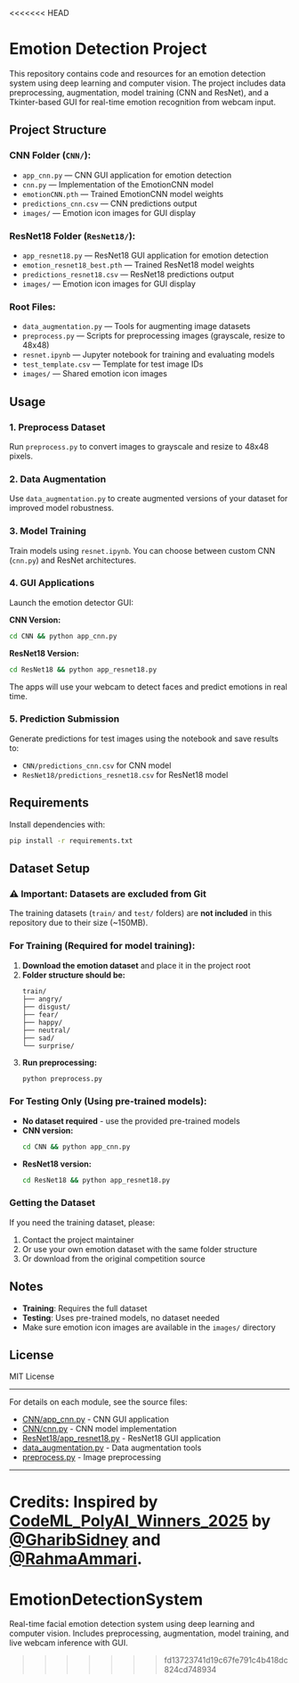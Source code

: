 <<<<<<< HEAD
# Emotion Detection Project

This repository contains code and resources for an emotion detection system using deep learning and computer vision. The project includes data preprocessing, augmentation, model training (CNN and ResNet), and a Tkinter-based GUI for real-time emotion recognition from webcam input.

## Project Structure

### CNN Folder (`CNN/`):
- `app_cnn.py` — CNN GUI application for emotion detection
- `cnn.py` — Implementation of the EmotionCNN model
- `emotionCNN.pth` — Trained EmotionCNN model weights
- `predictions_cnn.csv` — CNN predictions output
- `images/` — Emotion icon images for GUI display

### ResNet18 Folder (`ResNet18/`):
- `app_resnet18.py` — ResNet18 GUI application for emotion detection
- `emotion_resnet18_best.pth` — Trained ResNet18 model weights
- `predictions_resnet18.csv` — ResNet18 predictions output
- `images/` — Emotion icon images for GUI display

### Root Files:
- `data_augmentation.py` — Tools for augmenting image datasets
- `preprocess.py` — Scripts for preprocessing images (grayscale, resize to 48x48)
- `resnet.ipynb` — Jupyter notebook for training and evaluating models
- `test_template.csv` — Template for test image IDs
- `images/` — Shared emotion icon images

## Usage

### 1. Preprocess Dataset

Run `preprocess.py` to convert images to grayscale and resize to 48x48 pixels.

### 2. Data Augmentation

Use `data_augmentation.py` to create augmented versions of your dataset for improved model robustness.

### 3. Model Training

Train models using `resnet.ipynb`. You can choose between custom CNN (`cnn.py`) and ResNet architectures.

### 4. GUI Applications

Launch the emotion detector GUI:

**CNN Version:**
```bash
cd CNN && python app_cnn.py
```

**ResNet18 Version:**
```bash
cd ResNet18 && python app_resnet18.py
```

The apps will use your webcam to detect faces and predict emotions in real time.

### 5. Prediction Submission

Generate predictions for test images using the notebook and save results to:
- `CNN/predictions_cnn.csv` for CNN model
- `ResNet18/predictions_resnet18.csv` for ResNet18 model

## Requirements

Install dependencies with:

```sh
pip install -r requirements.txt
```

## Dataset Setup

### ⚠️ Important: Datasets are excluded from Git
The training datasets (`train/` and `test/` folders) are **not included** in this repository due to their size (~150MB). 

### For Training (Required for model training):
1. **Download the emotion dataset** and place it in the project root
2. **Folder structure should be:**
   ```
   train/
   ├── angry/
   ├── disgust/
   ├── fear/
   ├── happy/
   ├── neutral/
   ├── sad/
   └── surprise/
   ```
3. **Run preprocessing:**
   ```bash
   python preprocess.py
   ```

### For Testing Only (Using pre-trained models):
- **No dataset required** - use the provided pre-trained models
- **CNN version:**
  ```bash
  cd CNN && python app_cnn.py
  ```
- **ResNet18 version:**
  ```bash
  cd ResNet18 && python app_resnet18.py
  ```

### Getting the Dataset
If you need the training dataset, please:
1. Contact the project maintainer
2. Or use your own emotion dataset with the same folder structure
3. Or download from the original competition source

## Notes

- **Training**: Requires the full dataset 
- **Testing**: Uses pre-trained models, no dataset needed
- Make sure emotion icon images are available in the `images/` directory

## License

MIT License

---

For details on each module, see the source files:
- [CNN/app_cnn.py](CNN/app_cnn.py) - CNN GUI application
- [CNN/cnn.py](CNN/cnn.py) - CNN model implementation
- [ResNet18/app_resnet18.py](ResNet18/app_resnet18.py) - ResNet18 GUI application
- [data_augmentation.py](data_augmentation.py) - Data augmentation tools
- [preprocess.py](preprocess.py) - Image preprocessing

---

**Credits:** Inspired by [CodeML_PolyAI_Winners_2025](https://github.com/GharibSidney/CodeML_PolyAI_Winners_2025) by [@GharibSidney](https://github.com/GharibSidney) and [@RahmaAmmari](https://github.com/RahmaAmmari).
=======
# EmotionDetectionSystem
Real-time facial emotion detection system using deep learning and computer vision. Includes preprocessing, augmentation, model training, and live webcam inference with GUI.
>>>>>>> fd13723741d19c67fe791c4b418dc824cd748934
